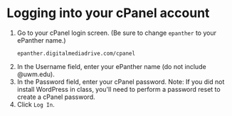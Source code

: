 # Logging into your cPanel account

1. Go to your cPanel login screen. \(Be sure to change `epanther` to your ePanther name.\)<p><pre><code>epanther.digitalmediadrive.com/cpanel
</code></pre></p>
2. In the Username field, enter your ePanther name (do not include @uwm.edu).
3. In the Password field, enter your cPanel password. Note: If you did not install WordPress in class, you'll need to perform a password reset to create a cPanel password.
4. Click `Log In`.

